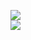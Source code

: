 [![](https://img.shields.io/badge/Made%20With-Github%20Spray-lightgrey.svg?style=for-the-badge&logo=github)](https://github.com/Annihil/github-spray#12363)  
[![](https://i.imgur.com/2DrTn0Z.gif)](https://github.com/Annihil/github-spray)